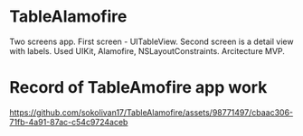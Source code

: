 # TableAlamofire
Two screens app. First screen - UITableView. Second screen is a detail view with labels. 
Used UIKit, Alamofire, NSLayoutConstraints. Arcitecture MVP.

# Record of TableAmofire app work


https://github.com/sokolivan17/TableAlamofire/assets/98771497/cbaac306-71fb-4a91-87ac-c54c9724aceb

